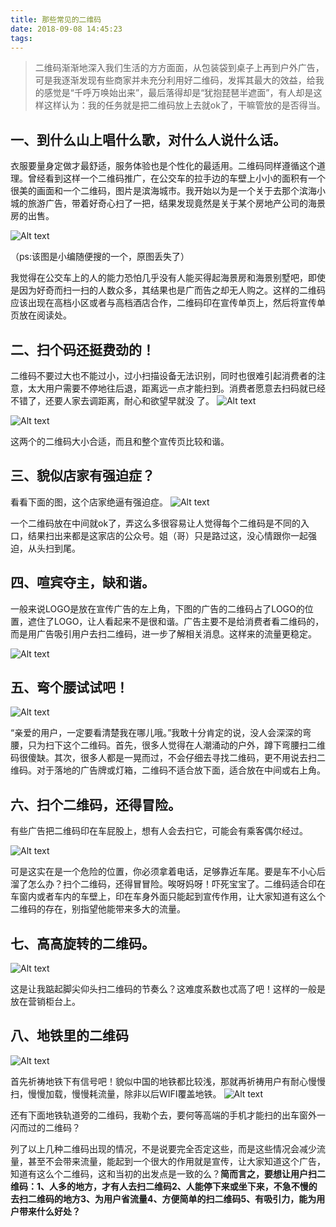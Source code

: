```yaml
---
title: 那些常见的二维码
date: 2018-09-08 14:45:23
tags:
---
```


>二维码渐渐地深入我们生活的方方面面，从包装袋到桌子上再到户外广告，可是我逐渐发现有些商家并未充分利用好二维码，发挥其最大的效益，给我的感觉是“千呼万唤始出来”，最后落得却是“犹抱琵琶半遮面”，有人却是这样这样认为：我的任务就是把二维码放上去就ok了，干嘛管放的是否得当。

## 一、到什么山上唱什么歌，对什么人说什么话。

衣服要量身定做才最舒适，服务体验也是个性化的最适用。二维码同样遵循这个道理。曾经看到这样一个二维码推广，在公交车的拉手边的车壁上小小的面积有一个很美的画面和一个二维码，图片是滨海城市。我开始以为是一个关于去那个滨海小城的旅游广告，带着好奇心扫了一把，结果发现竟然是关于某个房地产公司的海景房的出售。




![Alt text](/images/2015/07/24/那些常见的二维码/1472975203565.png)

（ps:该图是小编随便搜的一个，原图丢失了）

我觉得在公交车上的人的能力恐怕几乎没有人能买得起海景房和海景别墅吧，即使是因为好奇而扫一扫的人数众多，其结果也是广而告之却无人购之。这样的二维码应该出现在高档小区或者与高档酒店合作，二维码印在宣传单页上，然后将宣传单页放在阅读处。

## 二、扫个码还挺费劲的！

二维码不要过大也不能过小，过小扫描设备无法识别，同时也很难引起消费者的注意，太大用户需要不停地往后退，距离远一点才能扫到。消费者愿意去扫码就已经不错了，还要人家去调距离，耐心和欲望早就没
了。
![Alt text](/images/2015/07/24/那些常见的二维码/1472975212069.png)

![Alt text](/images/2015/07/24/那些常见的二维码/1472975217716.png)

这两个的二维码大小合适，而且和整个宣传页比较和谐。
## 三、貌似店家有强迫症？

看看下面的图，这个店家绝逼有强迫症。
![Alt text](/images/2015/07/24/那些常见的二维码/1472975226480.png)

一个二维码放在中间就ok了，弄这么多很容易让人觉得每个二维码是不同的入口，结果扫出来都是这家店的公众号。姐（哥）只是路过这，没心情跟你一起强迫，从头扫到尾。

## 四、喧宾夺主，缺和谐。

一般来说LOGO是放在宣传广告的左上角，下图的广告的二维码占了LOGO的位置，遮住了LOGO，让人看起来不是很和谐。广告主要不是给消费者看二维码的，而是用广告吸引用户去扫二维码，进一步了解相关消息。这样来的流量更稳定。

![Alt text](/images/2015/07/24/那些常见的二维码/1472975233596.png)

## 五、弯个腰试试吧！

![Alt text](/images/2015/07/24/那些常见的二维码/1472975240379.png)

“亲爱的用户，一定要看清楚我在哪儿哦。”我敢十分肯定的说，没人会深深的弯腰，只为扫下这个二维码。首先，很多人觉得在人潮涌动的户外，蹲下弯腰扫二维码很傻缺。其次，很多人都是一晃而过，不会仔细去寻找二维码，更不用说去扫二维码。对于落地的广告牌或灯箱，二维码不适合放下面，适合放在中间或右上角。
## 六、扫个二维码，还得冒险。
有些广告把二维码印在车屁股上，想有人会去扫它，可能会有乘客偶尔经过。

![Alt text](/images/2015/07/24/那些常见的二维码/1472975246737.png)


可是这实在是一个危险的位置，你必须拿着电话，足够靠近车尾。要是车不小心后溜了怎么办？扫个二维码，还得冒冒险。唉呀妈呀！吓死宝宝了。二维码适合印在车窗内或者车内的车壁上，印在车身外面只能起到宣传作用，让大家知道有这么个二维码的存在，别指望他能带来多大的流量。

## 七、高高旋转的二维码。

![Alt text](/images/2015/07/24/那些常见的二维码/1472975252593.png)

这是让我踮起脚尖仰头扫二维码的节奏么？这难度系数也忒高了吧！这样的一般是放在营销柜台上。

## 八、地铁里的二维码

![Alt text](/images/2015/07/24/那些常见的二维码/1472975259675.png)

首先祈祷地铁下有信号吧！貌似中国的地铁都比较浅，那就再祈祷用户有耐心慢慢扫，慢慢加载，慢慢耗流量，除非以后WIFI覆盖地铁。
![Alt text](/images/2015/07/24/那些常见的二维码/1472975266484.png)

还有下面地铁轨道旁的二维码，我勒个去，要何等高端的手机才能扫的出车窗外一闪而过的二维码？

列了以上几种二维码出现的情况，不是说要完全否定这些，而是这些情况会减少流量，甚至不会带来流量，能起到一个很大的作用就是宣传，让大家知道这个广告，知道有这么个二维码，这和当初的出发点是一致的么？**简而言之，要想让用户扫二维码：1、人多的地方，才有人去扫二维码2、人能停下来或坐下来，不急不慢的去扫二维码的地方3、为用户省流量4、方便简单的扫二维码5、有吸引力，能为用户带来什么好处？**